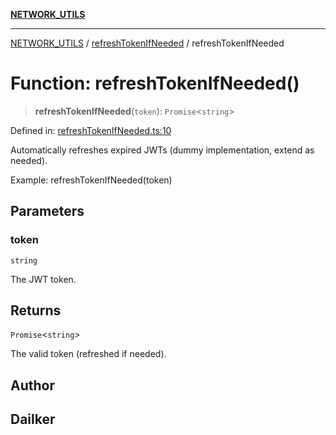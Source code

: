[**NETWORK_UTILS**](../../README.md)

***

[NETWORK_UTILS](../../README.md) / [refreshTokenIfNeeded](../README.md) / refreshTokenIfNeeded

# Function: refreshTokenIfNeeded()

> **refreshTokenIfNeeded**(`token`): `Promise`\<`string`\>

Defined in: [refreshTokenIfNeeded.ts:10](https://github.com/dailker/everyutil/blob/cee559aadda9e0c298e06364cba9020e97a8b19b/src/network/refreshTokenIfNeeded.ts#L10)

Automatically refreshes expired JWTs (dummy implementation, extend as needed).

Example: refreshTokenIfNeeded(token)

## Parameters

### token

`string`

The JWT token.

## Returns

`Promise`\<`string`\>

The valid token (refreshed if needed).

## Author

## Dailker
